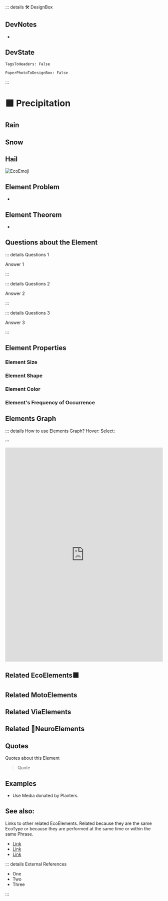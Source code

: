 ::: details 🛠 <dev>DesignBox</dev> 

## DevNotes
- 

## DevState

`TagsToHeaders: False`

`PaperPhotoToDesignBox: False`



:::

# 🟩  <eco>Precipitation</eco>

## Rain

## Snow

## Hail


![EcoEmoji](/Eco/Eco_Emoji.png)

## Element Problem
- 
## Element Theorem
- 

## Questions about the Element

::: details Questions 1

Answer 1

:::

::: details Questions 2

Answer 2

:::

::: details Questions 3

Answer 3

:::

## Element Properties

### Element Size
### Element Shape
### Element Color
### Element's Frequency of Occurrence

## Elements Graph

::: details How to use Elements Graph?
Hover:
Select:

:::

<iframe 
    width="100%" 
    height="684" 
    frameborder="0"
    src="https://observablehq.com/embed/@d3/force-directed-graph/2?cells=chart"
></iframe>

## Related <eco>EcoElements</eco>🟩

## Related <moto>MotoElements</moto>


## Related <via>ViaElements</via>


## Related 💜<neuro>NeuroElements</neuro> 



## Quotes

Quotes about this Element

> Quote

## Examples

- Use Media donated by Planters. 

## See also:

Links to other related EcoElements. Related because they are the same EcoType or because they are performed at the same time or within the same Phrase. 

- [Link]()
- [Link]()
- [Link]()

::: details External References

- One
- Two
- Three

:::

